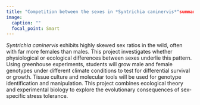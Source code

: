 ```yaml
---
title: "Competition between the sexes in *Syntrichia caninervis*"summary: *Syntrichia caninervis* exhibits highly skewed sex ratios in the wild, often with far more females than males. This project investigates whether physiological o...
image:
  caption: ""
  focal_point: Smart
---
```


*Syntrichia caninervis* exhibits highly skewed sex ratios in the wild, often with far more females than males. This project investigates whether physiological or ecological differences between sexes underlie this pattern. Using greenhouse experiments, students will grow male and female genotypes under different climate conditions to test for differential survival or growth. Tissue culture and molecular tools will be used for genotype identification and manipulation. This project combines ecological theory and experimental biology to explore the evolutionary consequences of sex-specific stress tolerance.

